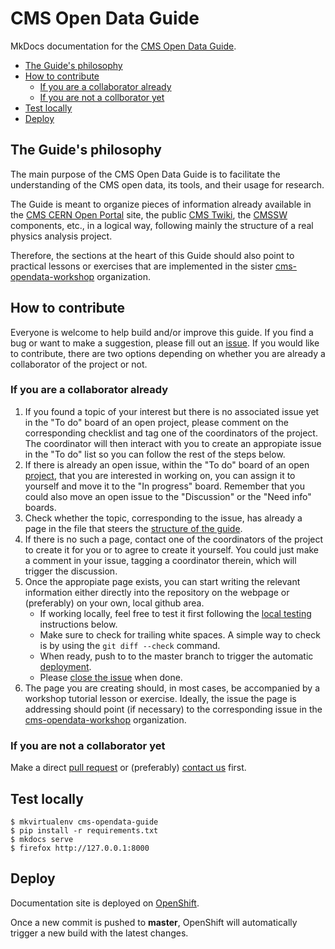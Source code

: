 # CMS Open Data Guide

MkDocs documentation for the [CMS Open Data Guide](https://cms-opendata-guide.web.cern.ch).

   * [The Guide's philosophy](#the-guides-philosophy)
   * [How to contribute](#how-to-contribute)
      * [If you are a collaborator already](#if-you-are-a-collaborator-already)
      * [If you are not a collborator yet](#if-you-are-not-a-collborator-yet)
   * [Test locally](#test-locally)
   * [Deploy](#deploy)




## The Guide's philosophy
The main purpose of the CMS Open Data Guide is to facilitate the understanding of the CMS open data, its tools, and their usage for research. 

The Guide is meant to organize pieces of information already available in the [CMS CERN Open Portal](http://opendata.cern.ch/search?experiment=CMS) site, the public [CMS Twiki](https://twiki.cern.ch/twiki/bin/view/CMSPublic/WebHome), the [CMSSW](http://cms-sw.github.io/) components, etc., in a logical way, following mainly the structure of a real physics analysis project.

Therefore, the sections at the heart of this Guide should also point to practical lessons or exercises that are implemented in the sister [cms-opendata-workshop](https://github.com/cms-opendata-workshop) organization.

## How to contribute

Everyone is welcome to help build and/or improve this guide. If you find a bug or want to make a suggestion, please fill out an [issue](https://github.com/cernopendata/cms-opendata-guide/issues). If you would like to contribute, there are two options depending on whether you are already a collaborator of the project or not.

### If you are a collaborator already
1. If you found a topic of your interest but there is no associated issue yet in the "To do" board of an open project, please comment on the corresponding checklist and tag one of the coordinators of the project.  The coordinator will then interact with you to create an appropiate issue in the "To do" list so you can follow the rest of the steps below.
1. If there is already an open issue, within the "To do" board of an open [project](https://github.com/cernopendata/cms-opendata-guide/projects), that you are interested in working on, you can assign it to yourself and move it to the "In progress" board. Remember that you could also move an open issue to the "Discussion" or the "Need info" boards.
1. Check whether the topic, corresponding to the issue, 
    has already a page in the file that steers the [structure of the guide](https://github.com/cernopendata/cms-opendata-guide/blob/master/mkdocs.yml).   
1. If there is no such a page, contact one of the coordinators of the project to create it for you or to agree to create it yourself.  You could just make a comment in your issue, tagging a coordinator therein, which will trigger the discussion.
1. Once the appropiate page exists, you can start writing the relevant information either directly into the repository on the webpage or (preferably) on your own, local github area.  
   * If working locally, feel free to test it first following the [local testing](#test-locally) instructions below.
   * Make sure to check for trailing white spaces.  A simple way to check is by using the `git diff --check` command.
   * When ready, push to to the master branch to trigger the automatic [deployment](#deploy).
   * Please [close the issue](https://help.github.com/en/enterprise/2.16/user/github/managing-your-work-on-github/closing-issues-using-keywords#closing-multiple-issues) when done.
1. The page you are creating should, in most cases, be accompanied by a workshop tutorial lesson or exercise.  Ideally, the issue the page is addressing should point (if necessary) to the corresponding issue in the [cms-opendata-workshop](https://github.com/cms-opendata-workshop) organization.


### If you are not a collaborator yet

Make a direct [pull request](https://help.github.com/en/github/collaborating-with-issues-and-pull-requests/about-pull-requests) or (preferably) [contact us](mailto:cms-data-preservation@cern.ch) first.


## Test locally

```console
$ mkvirtualenv cms-opendata-guide
$ pip install -r requirements.txt
$ mkdocs serve
$ firefox http://127.0.0.1:8000
```

## Deploy

Documentation site is deployed on [OpenShift](https://openshift.cern.ch/).

Once a new commit is pushed to **master**, OpenShift will automatically trigger a new build with the latest changes.
